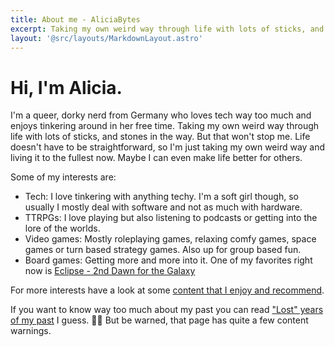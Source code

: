 ```yaml
---
title: About me - AliciaBytes
excerpt: Taking my own weird way through life with lots of sticks, and stones in the way.
layout: '@src/layouts/MarkdownLayout.astro'
---
```


# Hi, I'm Alicia.

I'm a queer, dorky nerd from Germany who loves tech way too much and enjoys tinkering around in her free time. Taking my own weird way through life with lots of sticks, and stones in the way. But that won't stop me. Life doesn't have to be straightforward, so I'm just taking my own weird way and living it to the fullest now. Maybe I can even make life better for others.

Some of my interests are:

- Tech: I love tinkering with anything techy. I'm a soft girl though, so usually I mostly deal with software and not as much with hardware.
- TTRPGs: I love playing but also listening to podcasts or getting into the lore of the worlds.
- Video games: Mostly roleplaying games, relaxing comfy games, space games or turn based strategy games. Also up for group based fun.
- Board games: Getting more and more into it. One of my favorites right now is [Eclipse - 2nd Dawn for the Galaxy](https://en.lautapelit.fi/product/24681/eclipse---2nd-dawn-for-the-galaxy-eng)

For more interests have a look at some [content that I enjoy and recommend](/things-i-enjoy-and-recommend/).

If you want to know way too much about my past you can read ["Lost" years of my past](/lost-years-of-my-past) I guess. 🤷‍♀️ But be warned, that page has quite a few content warnings.
